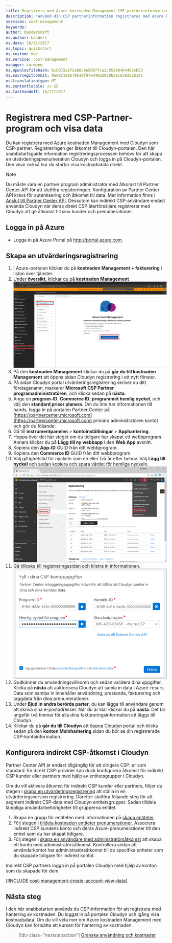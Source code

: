 ```yaml
---
title: Registrera med Azure kostnaden Management CSP partnerinformation | Microsoft Docs
description: "Använd din CSP partnerinformation registreras med Azure kostnaden Management med Cloudyn."
services: cost-management
keywords: 
author: bandersmsft
ms.author: banders
ms.date: 10/11/2017
ms.topic: quickstart
ms.custom: mvc
ms.service: cost-management
manager: carmonm
ms.openlocfilehash: bcb072a2f2ab8c0e5097fca2c95309464483cb53
ms.sourcegitcommit: 9ae92168678610f97ed466206063ec658261b195
ms.translationtype: MT
ms.contentlocale: sv-SE
ms.lasthandoff: 10/17/2017
---
```

# <a name="register-with-the-csp-partner-program-and-view-cost-data"></a>Registrera med CSP-Partner-program och visa data

Du kan registrera med Azure kostnaden Management med Cloudyn som CSP-partner. Registreringen ger åtkomst till Cloudyn-portalen. Den här snabbstartsguide information registreringsprocessen behövs för att skapa en utvärderingsprenumeration Cloudyn och logga in på Cloudyn-portalen. Den visar också hur du startar visa kostnadsdata direkt.


>[!NOTE]
>Du måste vara en partner program administratör med åtkomst till Partner Center API för att slutföra registreringen. Konfiguration av Partner Center API krävs för autentisering och åtkomst till data. Mer information finns i [Anslut till Partner Center API](https://msdn.microsoft.com/library/partnercenter/mt709136.aspx). Dessutom kan indirekt CSP-användare endast använda Cloudyn när deras direkt CSP återförsäljare registrerar med Cloudyn att ge åtkomst till sina kunder och prenumerationer.

## <a name="log-in-to-azure"></a>Logga in på Azure

- Logga in på Azure Portal på http://portal.azure.com.

## <a name="create-a-trial-registration"></a>Skapa en utvärderingsregistrering

1. I Azure-portalen klickar du på **kostnaden Management + fakturering** i listan över tjänster.
2. Under **översikt**, klickar du på **kostnaden Management**  
    ![Kostnad sidan för hantering](./media/quick-register-csp/cost-mgt-billing-service.png)
3. På den **kostnaden Management** klickar du på **går du till kostnaden Management** att öppna sidan Cloudyn registrering i ett nytt fönster.
4. På sidan Cloudyn portal utvärderingsregistrering skriver du ditt företagsnamn, markerar **Microsoft CSP Partner programadministratören**, och klicka sedan på **nästa**.  
5. Ange en **program-ID**, **Commerce ID**, **programmet hemlig nyckel**, och välj den **standard priser planera**. Om du inte har informationen till hands, logga in på portalen Partner Center på [https://partnercenter.microsoft.com](https://partnercenter.microsoft.com) primära administratören kontot och gör du följande:
  1. Gå till **instrumentpanelen** > **kontoinställningar** > **Apphantering**.
  2. Hoppa över det här steget om du tidigare har skapat ett webbprogram. Annars klickar du på **Lägg till ny webbapp** i den **Web App** avsnitt.
  3. Kopiera den **App-ID** GUID från ditt webbprogram.
  4. Kopiera den **Commerce ID** GUID från ditt webbprogram.
  5. Välj giltighetstid för nyckeln som en eller två år efter behov. Välj **Lägg till nyckel** och sedan kopiera och spara värdet för hemliga nyckeln.  
    ![CSP Partner Center](./media/quick-register-csp/csp-partner-center.png)
  6. Gå tillbaka till registreringssidan och klistra in informationen.  
      ![CSP autentiseringsuppgifter](./media/quick-register-csp/csp-reg.png)
6. Godkänner du användningsvillkoren och sedan validera dina uppgifter. Klicka på **nästa** att auktorisera Cloudyn att samla in data i Azure-resurs. Data som samlas in innehåller användning, prestanda, fakturering och taggdata från dina prenumerationer.  
7. Under **Bjud in andra berörda parter**, du kan lägga till användare genom att skriva sina e-postadresser. När du är klar klickar du på **nästa**. Det tar ungefär två timmar för alla dina faktureringsinformation att läggs till Cloudyn.
8. Klickar du på **går du till Cloudyn** att öppna Cloudyn portal och klicka sedan på den **konton Molnhantering** sidan du bör se din registrerade CSP-kontoinformation.

## <a name="configure-indirect-csp-access-in-cloudyn"></a>Konfigurera indirekt CSP-åtkomst i Cloudyn

Partner Center API är endast tillgänglig för att dirigera CSP: er som standard. En direkt CSP-provider kan dock konfigurera åtkomst för indirekt CSP kunder eller partners med hjälp av entitetsgrupper i Cloudyn.

Om du vill aktivera åtkomst för indirekt CSP kunder eller partners, följer du stegen i [skapa en utvärderingsregistrering](#create-a-trial-registration) att ställa in en utvärderingsversion registrering. Därefter slutföra följande steg för att segment indirekt CSP-data med Cloudyn entitetsgrupper. Sedan tilldela lämpliga användarbehörigheter till grupperna entitet.

1. Skapa en grupp för entiteten med informationen på [skapa entiteter](tutorial-user-access.md#create-entities).
2. Följ stegen i [tilldela kostnaden entiteter prenumerationer](https://support.cloudyn.com/hc/en-us/articles/115005139425-Video-Assigning-subscriptions-to-Cost-Entities). Associera indirekt CSP kundens konto och deras Azure-prenumerationer till den enhet som du har skapat tidigare.
3. Följ stegen i [skapa en användare med administratörsåtkomst](tutorial-user-access.md#create-a-user-with-admin-access) att skapa ett konto med administratörsåtkomst. Kontrollera sedan att användarkontot har administratörsåtkomst till de specifika enheter som du skapade tidigare för indirekt kontot.

Indirekt CSP partners logga in på portalen Cloudyn med hjälp av konton som du skapade för dem.


[!INCLUDE [cost-management-create-account-view-data](../../includes/cost-management-create-account-view-data.md)]

## <a name="next-steps"></a>Nästa steg

I den här snabbstarten används du CSP-information för att registrera med hantering av kostnaden. Du loggat in på portalen Cloudyn och igång visa kostnadsdata. Om du vill veta mer om Azure kostnaden Management med Cloudyn kan fortsätta att kursen för hantering av kostnaden.

> [!div class="nextstepaction"]
> [Granska användning och kostnader](./tutorial-review-usage.md)
